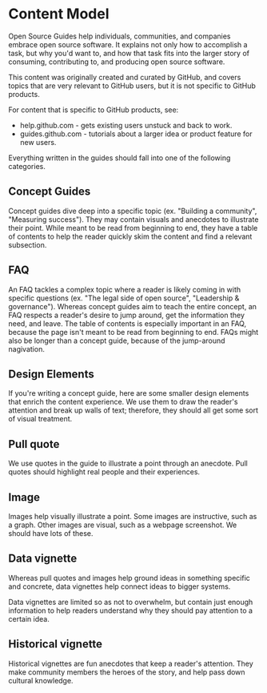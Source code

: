 # Content Model
Open Source Guides help individuals, communities, and companies embrace open source software. It explains not only how to accomplish a task, but why you'd want to, and how that task fits into the larger story of consuming, contributing to, and producing open source software.

This content was originally created and curated by GitHub, and covers topics that are very relevant to GitHub users, but it is not specific to GitHub products.

For content that is specific to GitHub products, see:

- help.github.com - gets existing users unstuck and back to work.
- guides.github.com -  tutorials about a larger idea or product feature for new users.

Everything written in the guides should fall into one of the following categories.

## Concept Guides

Concept guides dive deep into a specific topic (ex. "Building a community", "Measuring success"). They may contain visuals and anecdotes to illustrate their point. While meant to be read from beginning to end, they have a table of contents to help the reader quickly skim the content and find a relevant subsection.

## FAQ

An FAQ tackles a complex topic where a reader is likely coming in with specific questions (ex. "The legal side of open source", "Leadership & governance"). Whereas concept guides aim to teach the entire concept, an FAQ respects a reader's desire to jump around, get the information they need, and leave. The table of contents is especially important in an FAQ, because the page isn't meant to be read from beginning to end. FAQs might also be longer than a concept guide, because of the jump-around nagivation.

## Design Elements

If you're writing a concept guide, here are some smaller design elements that enrich the content experience. We use them to draw the reader's attention and break up walls of text; therefore, they should all get some sort of visual treatment.

## Pull quote

We use quotes in the guide to illustrate a point through an anecdote. Pull quotes should highlight real people and their experiences.

## Image

Images help visually illustrate a point. Some images are instructive, such as a graph. Other images are visual, such as a webpage screenshot. We should have lots of these.

## Data vignette

Whereas pull quotes and images help ground ideas in something specific and concrete, data vignettes help connect ideas to bigger systems.

Data vignettes are limited so as not to overwhelm, but contain just enough information to help readers understand why they should pay attention to a certain idea.

## Historical vignette

Historical vignettes are fun anecdotes that keep a reader's attention. They make community members the heroes of the story, and help pass down cultural knowledge.
